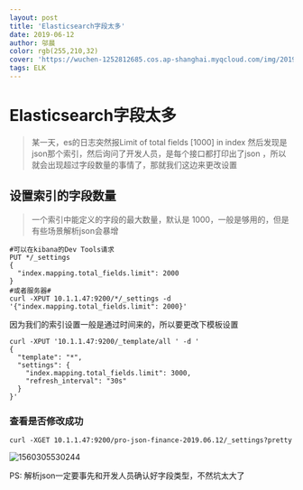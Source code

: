 ```yaml
---
layout: post
title: 'Elasticsearch字段太多'
date: 2019-06-12
author: 邬晨
color: rgb(255,210,32)
cover: 'https://wuchen-1252812685.cos.ap-shanghai.myqcloud.com/img/2019-06-12/th.jpg'
tags: ELK
---
```




# Elasticsearch字段太多

> 某一天，es的日志突然报Limit of total fields [1000] in index 然后发现是json那个索引，然后询问了开发人员，是每个接口都打印出了json ，所以就会出现超过字段数量的事情了，那就我们这边来更改设置

## 设置索引的字段数量

> 一个索引中能定义的字段的最大数量，默认是 1000，一般是够用的，但是有些场景解析json会暴增

```shell
#可以在kibana的Dev Tools请求
PUT */_settings
{
  "index.mapping.total_fields.limit": 2000
}
#或者服务器#
curl -XPUT 10.1.1.47:9200/*/_settings -d '{"index.mapping.total_fields.limit": 2000}'
```



因为我们的索引设置一般是通过时间来的，所以要更改下模板设置

```shell
curl -XPUT '10.1.1.47:9200/_template/all ' -d '
{
  "template": "*",
  "settings": {
    "index.mapping.total_fields.limit": 3000,
    "refresh_interval": "30s"
  }
}'
```



### 查看是否修改成功

```shell
curl -XGET 10.1.1.47:9200/pro-json-finance-2019.06.12/_settings?pretty
```

![1560305530244](https://wuchen-1252812685.cos.ap-shanghai.myqcloud.com/img/2019-06-12/1560305530244.png)



PS: 解析json一定要事先和开发人员确认好字段类型，不然坑太大了
